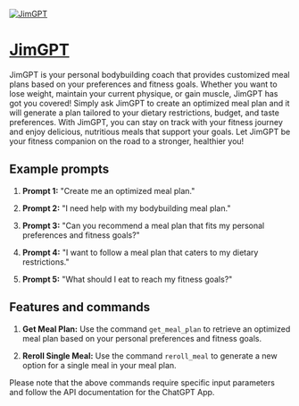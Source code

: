 [![JimGPT](https://files.oaiusercontent.com/file-3R2M6H8xMoWAiKNXuxd1Ar1I?se=2123-10-16T21%3A41%3A36Z&sp=r&sv=2021-08-06&sr=b&rscc=max-age%3D31536000%2C%20immutable&rscd=attachment%3B%20filename%3DFrame%2520134.png&sig=rBxJENvAJEePatqX5SL3ywTJK6xrn/iv0MmTGG/VBEY%3D)](https://chat.openai.com/g/g-QQW3y45j7-jimgpt)

# [JimGPT](https://chat.openai.com/g/g-QQW3y45j7-jimgpt)

JimGPT is your personal bodybuilding coach that provides customized meal plans based on your preferences and fitness goals. Whether you want to lose weight, maintain your current physique, or gain muscle, JimGPT has got you covered! Simply ask JimGPT to create an optimized meal plan and it will generate a plan tailored to your dietary restrictions, budget, and taste preferences. With JimGPT, you can stay on track with your fitness journey and enjoy delicious, nutritious meals that support your goals. Let JimGPT be your fitness companion on the road to a stronger, healthier you!

## Example prompts

1. **Prompt 1:** "Create me an optimized meal plan."

2. **Prompt 2:** "I need help with my bodybuilding meal plan."

3. **Prompt 3:** "Can you recommend a meal plan that fits my personal preferences and fitness goals?"

4. **Prompt 4:** "I want to follow a meal plan that caters to my dietary restrictions."

5. **Prompt 5:** "What should I eat to reach my fitness goals?"

## Features and commands

1. **Get Meal Plan:** Use the command `get_meal_plan` to retrieve an optimized meal plan based on your personal preferences and fitness goals.

2. **Reroll Single Meal:** Use the command `reroll_meal` to generate a new option for a single meal in your meal plan.

Please note that the above commands require specific input parameters and follow the API documentation for the ChatGPT App.